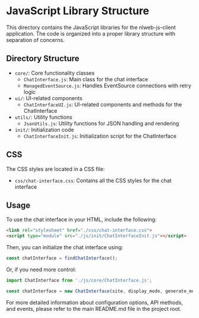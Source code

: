 # JavaScript Library Structure

This directory contains the JavaScript libraries for the nlweb-js-client application. The code is organized into a proper library structure with separation of concerns.

## Directory Structure

- `core/`: Core functionality classes
    - `ChatInterface.js`: Main class for the chat interface
    - `ManagedEventSource.js`: Handles EventSource connections with retry logic
- `ui/`: UI-related components
    - `ChatInterfaceUI.js`: UI-related components and methods for the ChatInterface
- `utils/`: Utility functions
    - `JsonUtils.js`: Utility functions for JSON handling and rendering
- `init/`: Initialization code
    - `ChatInterfaceInit.js`: Initialization script for the ChatInterface

## CSS

The CSS styles are located in a CSS file:

- `css/chat-interface.css`: Contains all the CSS styles for the chat interface

## Usage

To use the chat interface in your HTML, include the following:

```html
<link rel="stylesheet" href="./css/chat-interface.css">
<script type="module" src="./js/init/ChatInterfaceInit.js"></script>
```

Then, you can initialize the chat interface using:

```javascript
const chatInterface = findChatInterface();
```

Or, if you need more control:

```javascript
import ChatInterface from './js/core/ChatInterface.js';

const chatInterface = new ChatInterface(site, display_mode, generate_mode, apiEndpoint);
```

For more detailed information about configuration options, API methods, and events, please refer to the main README.md file in the project root.
